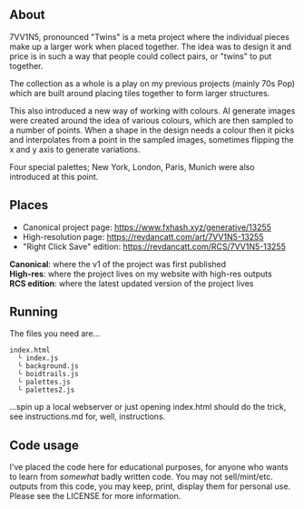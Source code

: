 ## About

7VV1N5, pronounced "Twins" is a meta project where the individual pieces make up a larger work when placed together. The idea was to design it and price is in such a way that people could collect pairs, or "twins" to put together.

The collection as a whole is a play on my previous projects (mainly 70s Pop) which are built around placing tiles together to form larger structures.

This also introduced a new way of working with colours. AI generate images were created around the idea of various colours, which are then sampled to a number of points. When a shape in the design needs a colour then it picks and interpolates from a point in the sampled images, sometimes flipping the x and y axis to generate variations.

Four special palettes; New York, London, Paris, Munich were also introduced at this point.

## Places

* Canonical project page: https://www.fxhash.xyz/generative/13255
* High-resolution page: https://revdancatt.com/art/7VV1N5-13255
* "Right Click Save" edition: https://revdancatt.com/RCS/7VV1N5-13255

**Canonical**: where the v1 of the project was first published  
**High-res**: where the project lives on my website with high-res outputs  
**RCS edition**: where the latest updated version of the project lives

## Running

The files you need are...

```
index.html
  ╰ index.js
  ╰ background.js
  ╰ boidtrails.js
  ╰ palettes.js
  ╰ palettes2.js
```

...spin up a local webserver or just opening index.html should do the trick, see instructions.md for, well, instructions.

## Code usage

I've placed the code here for educational purposes, for anyone who wants to learn from _somewhat_ badly written code. You may not sell/mint/etc. outputs from this code, you may keep, print, display them for personal use. Please see the LICENSE for more information.
